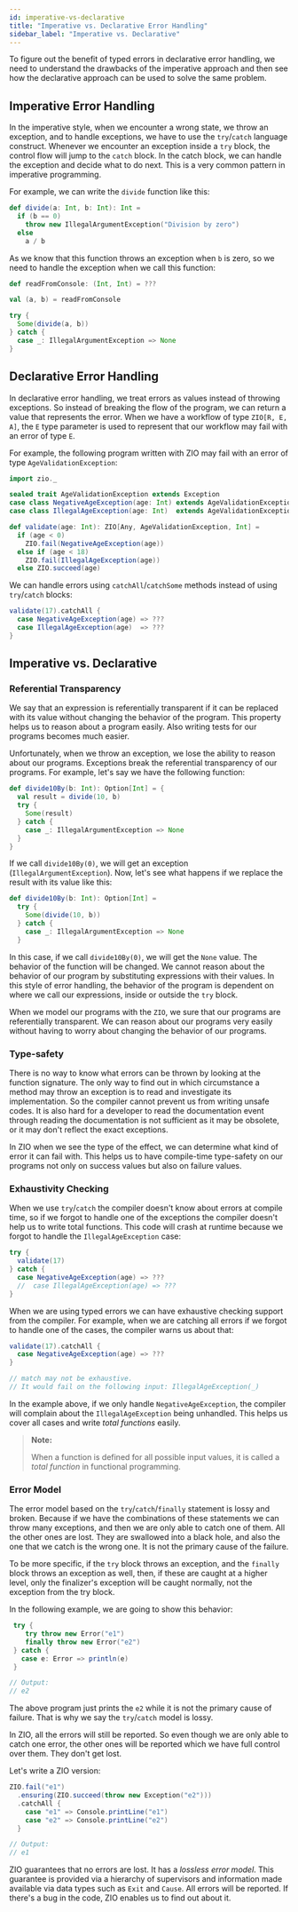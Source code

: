 ```yaml
---
id: imperative-vs-declarative
title: "Imperative vs. Declarative Error Handling"
sidebar_label: "Imperative vs. Declarative"
---
```


To figure out the benefit of typed errors in declarative error handling, we need to understand the drawbacks of the imperative approach and then see how the declarative approach can be used to solve the same problem.

## Imperative Error Handling

In the imperative style, when we encounter a wrong state, we throw an exception, and to handle exceptions, we have to use the `try`/`catch` language construct. Whenever we encounter an exception inside a `try` block, the control flow will jump to the `catch` block. In the catch block, we can handle the exception and decide what to do next. This is a very common pattern in imperative programming.

For example, we can write the `divide` function like this:

```scala mdoc:silent
def divide(a: Int, b: Int): Int =
  if (b == 0)
    throw new IllegalArgumentException("Division by zero")
  else
    a / b
```

As we know that this function throws an exception when `b` is zero, so we need to handle the exception when we call this function:

```scala mdoc:compile-only
def readFromConsole: (Int, Int) = ???

val (a, b) = readFromConsole

try {
  Some(divide(a, b))
} catch {
  case _: IllegalArgumentException => None
}
```

## Declarative Error Handling

In declarative error handling, we treat errors as values instead of throwing exceptions. So instead of breaking the flow of the program, we can return a value that represents the error. When we have a workflow of type `ZIO[R, E, A]`, the `E` type parameter is used to represent that our workflow may fail with an error of type `E`.

For example, the following program written with ZIO may fail with an error of type `AgeValidationException`:

```scala mdoc:silent
import zio._

sealed trait AgeValidationException extends Exception
case class NegativeAgeException(age: Int) extends AgeValidationException
case class IllegalAgeException(age: Int)  extends AgeValidationException

def validate(age: Int): ZIO[Any, AgeValidationException, Int] =
  if (age < 0)
    ZIO.fail(NegativeAgeException(age))
  else if (age < 18)
    ZIO.fail(IllegalAgeException(age))
  else ZIO.succeed(age)
```

We can handle errors using `catchAll`/`catchSome` methods instead of using `try`/`catch` blocks:

```scala mdoc:compile-only
validate(17).catchAll {
  case NegativeAgeException(age) => ???
  case IllegalAgeException(age)  => ???
}
```

## Imperative vs. Declarative

### Referential Transparency

We say that an expression is referentially transparent if it can be replaced with its value without changing the behavior of the program. This property helps us to reason about a program easily. Also writing tests for our programs becomes much easier.

Unfortunately, when we throw an exception, we lose the ability to reason about our programs. Exceptions break the referential transparency of our programs. For example, let's say we have the following function:

```scala mdoc:compile-only
def divide10By(b: Int): Option[Int] = {
  val result = divide(10, b)
  try {
    Some(result)
  } catch {
    case _: IllegalArgumentException => None
  }
}
```

If we call `divide10By(0)`, we will get an exception (`IllegalArgumentException`). Now, let's see what happens if we replace the result with its value like this:

```scala mdoc:compile-only
def divide10By(b: Int): Option[Int] = 
  try {
    Some(divide(10, b))
  } catch {
    case _: IllegalArgumentException => None
  }
```

In this case, if we call `divide10By(0)`, we will get the `None` value. The behavior of the function will be changed. We cannot reason about the behavior of our program by substituting expressions with their values. In this style of error handling, the behavior of the program is dependent on where we call our expressions, inside or outside the `try` block.

When we model our programs with the `ZIO`, we sure that our programs are referentially transparent. We can reason about our programs very easily without having to worry about changing the behavior of our programs.

### Type-safety

There is no way to know what errors can be thrown by looking at the function signature. The only way to find out in which circumstance a method may throw an exception is to read and investigate its implementation. So the compiler cannot prevent us from writing unsafe codes. It is also hard for a developer to read the documentation event through reading the documentation is not sufficient as it may be obsolete, or it may don't reflect the exact exceptions.

In ZIO when we see the type of the effect, we can determine what kind of error it can fail with. This helps us to have compile-time type-safety on our programs not only on success values but also on failure values.

### Exhaustivity Checking

When we use `try`/`catch` the compiler doesn't know about errors at compile time, so if we forgot to handle one of the exceptions the compiler doesn't help us to write total functions. This code will crash at runtime because we forgot to handle the `IllegalAgeException` case:

```scala
try {
  validate(17)
} catch {
  case NegativeAgeException(age) => ???
  //  case IllegalAgeException(age) => ???
}
```

When we are using typed errors we can have exhaustive checking support from the compiler. For example, when we are catching all errors if we forgot to handle one of the cases, the compiler warns us about that:

```scala mdoc:silent
validate(17).catchAll {
  case NegativeAgeException(age) => ???
}

// match may not be exhaustive.
// It would fail on the following input: IllegalAgeException(_)
```

In the example above, if we only handle `NegativeAgeException`, the compiler will complain about the `IllegalAgeException` being unhandled. This helps us cover all cases and write _total functions_ easily.

> **Note:**
>
> When a function is defined for all possible input values, it is called a _total function_ in functional programming.

### Error Model

The error model based on the `try`/`catch`/`finally` statement is lossy and broken. Because if we have the combinations of these statements we can throw many exceptions, and then we are only able to catch one of them. All the other ones are lost. They are swallowed into a black hole, and also the one that we catch is the wrong one. It is not the primary cause of the failure.

To be more specific, if the `try` block throws an exception, and the `finally` block throws an exception as well, then, if these are caught at a higher level, only the finalizer's exception will be caught normally, not the exception from the try block.

In the following example, we are going to show this behavior:

```scala mdoc:silent
 try {
    try throw new Error("e1")
    finally throw new Error("e2")
 } catch {
   case e: Error => println(e)
 }

// Output:
// e2
```

The above program just prints the `e2` while it is not the primary cause of failure. That is why we say the `try`/`catch` model is lossy.

In ZIO, all the errors will still be reported. So even though we are only able to catch one error, the other ones will be reported which we have full control over them. They don't get lost.

Let's write a ZIO version:

```scala mdoc:silent
ZIO.fail("e1")
  .ensuring(ZIO.succeed(throw new Exception("e2")))
  .catchAll {
    case "e1" => Console.printLine("e1")
    case "e2" => Console.printLine("e2")
  }

// Output:
// e1
```

ZIO guarantees that no errors are lost. It has a _lossless error model_. This guarantee is provided via a hierarchy of supervisors and information made available via data types such as `Exit` and `Cause`. All errors will be reported. If there's a bug in the code, ZIO enables us to find out about it.
